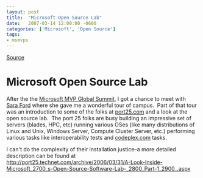 ```yaml
---
layout: post
title:  "Microsoft Open Source Lab"
date:   2007-03-14 12:00:00 -0600
categories: ['Microsoft', 'Open Source']
tags:
- msmvps
---
```

[Source](http://blogs.msmvps.com/peterritchie/2007/03/16/microsoft-open-source-lab/ "Permalink to Microsoft Open Source Lab")

# Microsoft Open Source Lab

After the the [Microsoft MVP Global Summit][1], I got a chance to meet with [Sara Ford][2] where she gave me a wonderful tour of campus.  Part of that tour was an introduction to some of the folks at [port25.com][3] and a look at the open source lab.  The port 25 folks are busy building an impressive set of servers (blades, HPC, etc) running various OSes (like many distributions of Linux and Unix, Windows Server, Compute Cluster Server, etc.) performing various tasks like interoperability tests and [codeplex.com][4] tasks.  

I can't do the complexity of their installation justice–a more detailed description can be found at <http://port25.technet.com/archive/2006/03/31/A-Look-Inside-Microsoft_2700_s-Open-Source-Software-Lab-_2800_Part-1_2900_.aspx>

[1]: http://msmvps.com/blogs/peterritchie/archive/2007/03/15/microsoft-2007-mvp-global-summit.aspx
[2]: http://blogs.msdn.com/saraford/
[3]: http://port25.technet.com/
[4]: http://www.codeplex.com/

